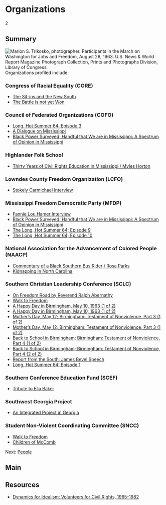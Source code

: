 # Organizations

2

## Summary


![Marion S. Trikosko, photographer. Participants in the March on Washington for Jobs and Freedom, August 28, 1963. U.S. News & World Report Magazine Photograph Collection, Prints and Photographs Division, Library of Congress.](https://s3.amazonaws.com/americanarchive.org/exhibits/CivilRights_Organizations.jpg "Marion S. Trikosko, photographer. Participants in the March on Washington for Jobs and Freedom, August 28, 1963. U.S. News & World Report Magazine Photograph Collection, Prints and Photographs Division, Library of Congress.") Organizations profiled include: 


### Congress of Racial Equality (CORE)

-	[The Sit-ins and the New South](/catalog/cpb-aacip_28-br8mc8rr6z)
-	[The Battle is not yet Won](/catalog/cpb-aacip_28-2z12n4zs1w)

### Council of Federated Organizations (COFO)

- [Long, Hot Summer 64: Episode 3](/catalog/cpb-aacip_15-02c86fs0)
- [A Dialogue on Mississippi](/catalog/cpb-aacip_15-945qgb91)
- [Black Power Surveyed; Handful that We are in Mississippi: A Spectrum of Opinion in Mississippi](/catalog/cpb-aacip_15-9cj87k60)

### Highlander Folk School

- [Thirty Years of Civil Rights Education in Mississippi / Myles Horton](/catalog/cpb-aacip_28-xp6tx35q0h)

### Lowndes County Freedom Organization (LCFO)

-  [Stokely Carmichael Interview](/catalog/cpb-aacip_28-zw18k75h85)

### Mississippi Freedom Democratic Party (MFDP)

- [Fannie Lou Hamer Interview](/catalog/cpb-aacip_28-bg2h70895r)
- [Black Power Surveyed; Handful that We are in Mississippi: A Spectrum of Opinion in Mississippi](/catalog/cpb-aacip_15-9cj87k60)
- [The Long, Hot Summer 64; Episode 9](/catalog/cpb-aacip_15-12m646qz)
- [The Long, Hot Summer 64; Episode 10](/catalog/cpb-aacip_15-12m646qz)

### National Association for the Advancement of Colored People (NAACP)

- [Commentary of a Black Southern Bus Rider / Rosa Parks](/catalog/cpb-aacip_28-kw57d2qp45)
- [Kidnapping in North Carolina](/catalog/cpb-aacip_28-h707w67k6x)

### Southern Christian Leadership Conference (SCLC) 

- [On Freedom Road by Reverend Ralph Abernathy](/catalog/cpb-aacip_28-cz3222rk4w)
- [Walk to Freedom](/catalog/cpb-aacip_28-m61bk17469)
-	[A Happy Day in Birmingham, May 10, 1963 (1 of 2)](/catalog/cpb-aacip_500-r785p02p)
-	[A Happy Day in Birmingham, May 10, 1963 (1 of 2)](/catalog/cpb-aacip_500-m9023j32)
-	[Mother’s Day, May 12; Birmingham: Testament of Nonviolence, Part 3 (1 of 2)](/catalog/cpb-aacip_500-ff3m1j0m)
-	[Mother’s Day, May 12; Birmingham: Testament of Nonviolence, Part 3 (1 of 2)](/catalog/cpb-aacip_500-cj87n27n) 
-	[Back to School in Birmingham; Birmingham: Testament of Nonviolence, Part 4 (1 of 2)](/catalog/cpb-aacip_500-jq0svz1h)
-	[Back to School in Birmingham; Birmingham: Testament of Nonviolence, Part 4 (2 of 2)](/catalog/cpb-aacip_500-z60c1503)
- [Report from the South: James Bevel Speech](/catalog/cpb-aacip_28-j09w08ws94)
- [Long, Hot Summer 64: Episode 1](/catalog/cpb-aacip_15-50tqk2fw)

### Southern Conference Education Fund (SCEF)

- [Tribute to Ella Baker](/catalog/cpb-aacip_28-125q814w5v)

### Southwest Georgia Project

- [An Integrated Project in Georgia](/catalog/cpb-aacip_28-mk6542jr2r)

### Student Non-Violent Coordinating Committee (SNCC)

- [Walk to Freedom](/catalog/cpb-aacip_28-m61bk17469)
- [Children of McComb](/catalog/cpb-aacip_28-sj19k46b34)

Next: [People](/exhibits/civil-rights/people)

## Main

## Resources

- [Dynamics for Idealism: Volunteers for Civil RIghts, 1965-1982](http://www.disc.wisc.edu/archive/idealism/)
